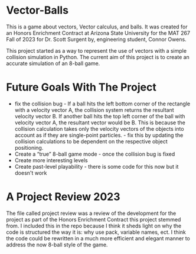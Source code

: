 # Vector-Balls
This is a game about vectors, Vector calculus, and balls. It was created for an Honors Enrichment Contract at Arizona State University for the MAT 267 Fall of 2023 for Dr. Scott Surgent by, engineering student, Connor Owens.

This project started as a way to represent the use of vectors with a simple collision simulation in Python. The current aim of this project is to create an accurate simulation of an 8-ball game.

# Future Goals With The Project
* fix the collision bug - If a ball hits the left bottom corner of the rectangle with a velocity vector A, the collision system returns the resultant velocity vector B. If another ball hits the top left corner of the ball with velocity vector A, the resultant vector would be B. This is because the collision calculation takes only the velocity vectors of the objects into account as if they are single-point particles. - fix this by updating the collision calculations to be dependent on the respective object positioning.
* Create a “true” 8-ball game mode - once the collision bug is fixed
* Create more interesting levels
* Create past-level playability - there is some code for this now but it doesn't work

# A Project Review 2023
The file called project review was a review of the development for the project as part of the Honors Enrichment Contract this project stemmed from. I included this in the repo because I think it sheds light on why the code is structured the way it is: why use pack, variable names, ect. I think the code could be rewritten in a much more efficient and elegant manner to address the now 8-ball style of the game.
